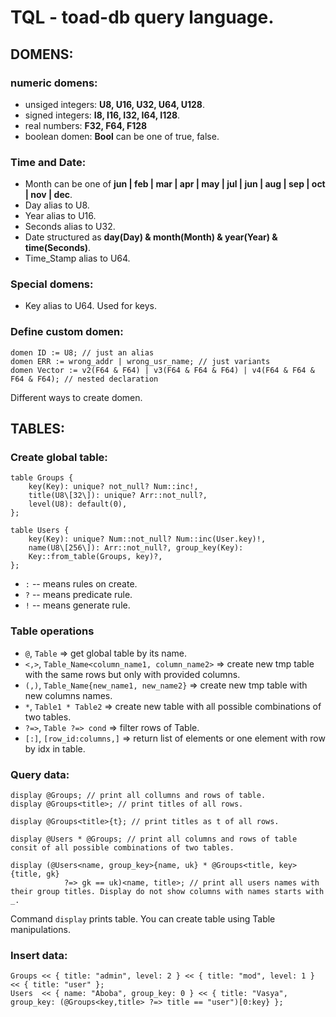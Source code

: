 # TQL - toad-db query language.

## DOMENS:

### numeric domens:

-   unsiged integers: **U8, U16, U32, U64, U128**.
-   signed integers: **I8, I16, I32, I64, I128**.
-   real numbers: **F32, F64, F128**
-   boolean domen: **Bool** can be one of true, false.

### Time and Date:

-   Month can be one of **jun \| feb \| mar \| apr \| may \| jul \| jun \| aug \| sep \| oct \| nov \| dec**.
-   Day alias to U8.
-   Year alias to U16.
-   Seconds alias to U32.
-   Date structured as **day(Day) & month(Month) & year(Year) &
    time(Seconds)**.
-   Time_Stamp alias to U64.

### Special domens:

-   Key alias to U64. Used for keys.

### Define custom domen:

```
domen ID := U8; // just an alias
domen ERR := wrong_addr | wrong_usr_name; // just variants
domen Vector := v2(F64 & F64) | v3(F64 & F64 & F64) | v4(F64 & F64 & F64 & F64); // nested declaration
```

Different ways to create domen.

## TABLES:

### Create global table:
```
table Groups {
    key(Key): unique? not_null? Num::inc!,
    title(U8\[32\]): unique? Arr::not_null?,
    level(U8): default(0),
};

table Users {
    key(Key): unique? Num::not_null? Num::inc(User.key)!,
    name(U8\[256\]): Arr::not_null?, group_key(Key):
    Key::from_table(Groups, key)?,
};
```

-   `:` -- means rules on create.
-   `?` -- means predicate rule.
-   `!` -- means generate rule.

### Table operations

-   `@`, `Table` =\> get global table by its name.
-   `<,>`, `Table_Name<column_name1, column_name2>` =\> create new tmp
    table with the same rows but only with provided columns.
-   `(,)`, `Table_Name{new_name1, new_name2}` =\> create new tmp table
    with new columns names.
-   `*`, `Table1 * Table2` =\> create new table with all possible
    combinations of two tables.
-   `?=>`, `Table ?=> cond` =\> filter rows of Table.
-   `[:]`, `[row_id:columns,]` =\> return list of elements or one
    element with row by idx in table.

### Query data:

```
display @Groups; // print all collumns and rows of table.
display @Groups<title>; // print titles of all rows.

display @Groups<title>{t}; // print titles as t of all rows.

display @Users * @Groups; // print all columns and rows of table consit of all possible combinations of two tables.

display (@Users<name, group_key>{name, uk} * @Groups<title, key>{title, gk}
            ?=> gk == uk)<name, title>; // print all users names with their group titles. Display do not show columns with names starts with _.
```

Command `display` prints table. You can create table using Table
manipulations.

### Insert data:

```
Groups << { title: "admin", level: 2 } << { title: "mod", level: 1 } << { title: "user" };
Users  << { name: "Aboba", group_key: 0 } << { title: "Vasya", group_key: (@Groups<key,title> ?=> title == "user")[0:key} };
```
